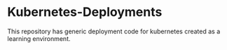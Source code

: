 # Kubernetes-Deployments
This repository has generic deployment code for kubernetes created as a learning environment.
